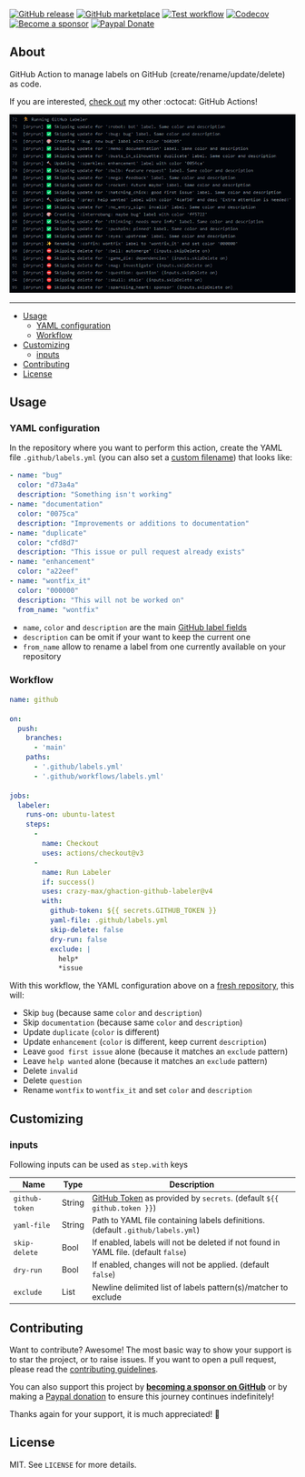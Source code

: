 [![GitHub release](https://img.shields.io/github/release/crazy-max/ghaction-github-labeler.svg?style=flat-square)](https://github.com/crazy-max/ghaction-github-labeler/releases/latest)
[![GitHub marketplace](https://img.shields.io/badge/marketplace-github--labeler-blue?logo=github&style=flat-square)](https://github.com/marketplace/actions/github-labeler)
[![Test workflow](https://img.shields.io/github/workflow/status/crazy-max/ghaction-github-labeler/test?label=test&logo=github&style=flat-square)](https://github.com/crazy-max/ghaction-github-labeler/actions?workflow=test)
[![Codecov](https://img.shields.io/codecov/c/github/crazy-max/ghaction-github-labeler?logo=codecov&style=flat-square)](https://codecov.io/gh/crazy-max/ghaction-github-labeler)
[![Become a sponsor](https://img.shields.io/badge/sponsor-crazy--max-181717.svg?logo=github&style=flat-square)](https://github.com/sponsors/crazy-max)
[![Paypal Donate](https://img.shields.io/badge/donate-paypal-00457c.svg?logo=paypal&style=flat-square)](https://www.paypal.me/crazyws)

## About

GitHub Action to manage labels on GitHub (create/rename/update/delete) as code.

If you are interested, [check out](https://github.com/crazy-max?tab=repositories&q=ghaction&type=source&language=&sort=) my other :octocat: GitHub Actions!

![GitHub Labeler](.github/ghaction-github-labeler.png)

___

* [Usage](#usage)
  * [YAML configuration](#yaml-configuration)
  * [Workflow](#workflow)
* [Customizing](#customizing)
  * [inputs](#inputs)
* [Contributing](#contributing)
* [License](#license)

## Usage

### YAML configuration

In the repository where you want to perform this action, create the YAML file `.github/labels.yml` (you can also set a [custom filename](#customizing)) that looks like:

```yaml
- name: "bug"
  color: "d73a4a"
  description: "Something isn't working"
- name: "documentation"
  color: "0075ca"
  description: "Improvements or additions to documentation"
- name: "duplicate"
  color: "cfd8d7"
  description: "This issue or pull request already exists"
- name: "enhancement"
  color: "a22eef"
- name: "wontfix_it"
  color: "000000"
  description: "This will not be worked on"
  from_name: "wontfix"
```

* `name`, `color` and `description` are the main [GitHub label fields](https://developer.github.com/v3/issues/labels/#parameters)
* `description` can be omit if your want to keep the current one
* `from_name` allow to rename a label from one currently available on your repository

### Workflow

```yaml
name: github

on:
  push:
    branches:
      - 'main'
    paths:
      - '.github/labels.yml'
      - '.github/workflows/labels.yml'

jobs:
  labeler:
    runs-on: ubuntu-latest
    steps:
      -
        name: Checkout
        uses: actions/checkout@v3
      -
        name: Run Labeler
        if: success()
        uses: crazy-max/ghaction-github-labeler@v4
        with:
          github-token: ${{ secrets.GITHUB_TOKEN }}
          yaml-file: .github/labels.yml
          skip-delete: false
          dry-run: false
          exclude: |
            help*
            *issue
```

With this workflow, the YAML configuration above on a [fresh repository](samples/original.yml), this will:

* Skip `bug` (because same `color` and `description`)
* Skip `documentation` (because same `color` and `description`)
* Update `duplicate` (`color` is different)
* Update `enhancement` (`color` is different, keep current `description`)
* Leave `good first issue` alone (because it matches an `exclude` pattern)
* Leave `help wanted` alone (because it matches an `exclude` pattern)
* Delete `invalid`
* Delete `question`
* Rename `wontfix` to `wontfix_it` and set `color` and `description`

## Customizing

### inputs

Following inputs can be used as `step.with` keys

| Name           | Type   | Description                                                                                                                                                                          |
|----------------|--------|--------------------------------------------------------------------------------------------------------------------------------------------------------------------------------------|
| `github-token` | String | [GitHub Token](https://help.github.com/en/actions/configuring-and-managing-workflows/authenticating-with-the-github_token) as provided by `secrets`. (default `${{ github.token }}`) |
| `yaml-file`    | String | Path to YAML file containing labels definitions. (default `.github/labels.yml`)                                                                                                      |
| `skip-delete`  | Bool   | If enabled, labels will not be deleted if not found in YAML file. (default `false`)                                                                                                  |
| `dry-run`      | Bool   | If enabled, changes will not be applied. (default `false`)                                                                                                                           |
| `exclude`      | List   | Newline delimited list of labels pattern(s)/matcher to exclude                                                                                                                       |

## Contributing

Want to contribute? Awesome! The most basic way to show your support is to star the project, or to raise issues. If
you want to open a pull request, please read the [contributing guidelines](.github/CONTRIBUTING.md).

You can also support this project by [**becoming a sponsor on GitHub**](https://github.com/sponsors/crazy-max) or by
making a [Paypal donation](https://www.paypal.me/crazyws) to ensure this journey continues indefinitely!

Thanks again for your support, it is much appreciated! :pray:

## License

MIT. See `LICENSE` for more details.
